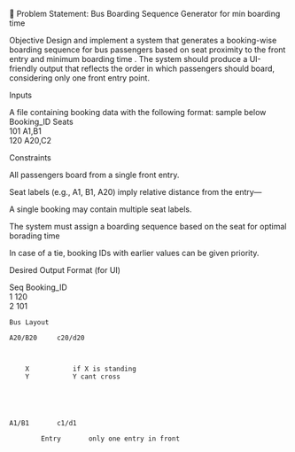 🚌 Problem Statement: Bus Boarding Sequence Generator for min boarding time							
							
Objective Design and implement a system that generates a booking-wise boarding sequence for bus passengers based on seat proximity to the front entry and minimum boarding time . The system should produce a UI-friendly output that reflects the order in which passengers should board, considering only one front entry point.							
							
Inputs 							
							
A file containing booking data with the following format:					sample below 		
Booking_ID   	Seats						
101	A1,B1						
120	A20,C2						
							
Constraints							
							
All passengers board from a single front entry.							
							
Seat labels (e.g., A1, B1, A20) imply relative distance from the entry—							
							
A single booking may contain multiple seat labels.							
							
The system must assign a boarding sequence based on the seat for optimal  borading time 							
							
In case of a tie, booking IDs with earlier values can be given priority.							
							
Desired Output Format (for UI)							
							
Seq   Booking_ID							
1     120							
2     101							
							
							
							
							
	Bus Layout						
							
	A20/B20		c20/d20				
							
							
							
		X			if X is standing 		
		Y			Y cant cross 		
							
							
							
							
							
	A1/B1		c1/d1				
							
			Entry		only one entry in front		
							
							
							
							
							
							
							
							
							
							
							
							
							
							
							
							
							
							
							
